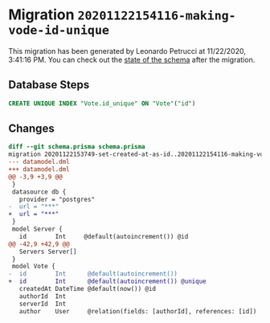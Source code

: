 # Migration `20201122154116-making-vode-id-unique`

This migration has been generated by Leonardo Petrucci at 11/22/2020, 3:41:16 PM.
You can check out the [state of the schema](./schema.prisma) after the migration.

## Database Steps

```sql
CREATE UNIQUE INDEX "Vote.id_unique" ON "Vote"("id")
```

## Changes

```diff
diff --git schema.prisma schema.prisma
migration 20201122153749-set-created-at-as-id..20201122154116-making-vode-id-unique
--- datamodel.dml
+++ datamodel.dml
@@ -3,9 +3,9 @@
 }
 datasource db {
   provider = "postgres"
-  url = "***"
+  url = "***"
 }
 model Server {
   id        Int     @default(autoincrement()) @id
@@ -42,9 +42,9 @@
   Servers Server[]
 }
 model Vote {
-  id        Int      @default(autoincrement())
+  id        Int      @default(autoincrement()) @unique
   createdAt DateTime @default(now()) @id
   authorId  Int
   serverId  Int
   author    User     @relation(fields: [authorId], references: [id])
```


